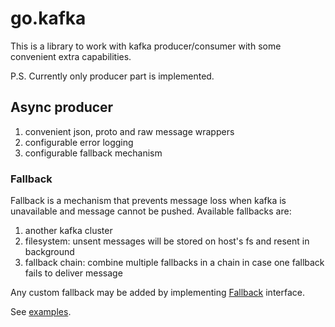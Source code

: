 # go.kafka

This is a library to work with kafka producer/consumer with some convenient extra capabilities.

P.S. Currently only producer part is implemented.

## Async producer

1) convenient json, proto and raw message wrappers
2) configurable error logging
3) configurable fallback mechanism

### Fallback 

Fallback is a mechanism that prevents message loss when kafka is unavailable and
message cannot be pushed. Available fallbacks are:

1) another kafka cluster
2) filesystem: unsent messages will be stored on host's fs and resent in background
3) fallback chain: combine multiple fallbacks in a chain in case one fallback fails to deliver message

Any custom fallback may be added by implementing [Fallback](./fallback.go) interface.

See [examples](./examples).
